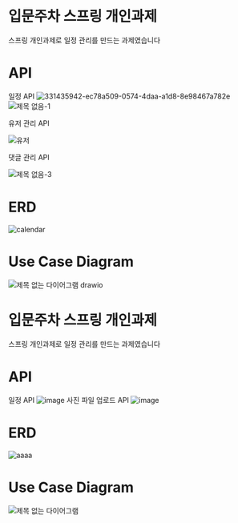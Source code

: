 # 입문주차 스프링 개인과제
스프링 개인과제로 일정 관리를 만드는 과제였습니다

# API
일정 API
![331435942-ec78a509-0574-4daa-a1d8-8e98467a782e](https://github.com/Rehamus/calendar/assets/161007461/d3ecd770-230c-46c0-8483-91387cd9036d)
![제목 없음-1](https://github.com/Rehamus/calendar/assets/161007461/7f4b7699-a03d-4937-bf4a-3ef956e83e2f)

유저 관리 API

![유저](https://github.com/Rehamus/calendar/assets/161007461/ac25c436-8825-45e7-b47e-f83be74aa1c2)

댓글 관리 API

![제목 없음-3](https://github.com/Rehamus/calendar/assets/161007461/5fc75ec8-a0b7-478a-89a6-f6016726bb85)

# ERD
![calendar](https://github.com/Rehamus/calendar/assets/161007461/26db0a28-fe81-4dde-a1f1-70fd510b1157)

# Use Case Diagram
![제목 없는 다이어그램 drawio](https://github.com/Rehamus/calendar/assets/161007461/b8bd2e99-5eb4-4ab9-9d73-ec80b922f858)



# 입문주차 스프링 개인과제
스프링 개인과제로 일정 관리를 만드는 과제였습니다

# API
일정 API
![image](https://github.com/Rehamus/calendar/assets/161007461/ec78a509-0574-4daa-a1d8-8e98467a782e)
사진 파일 업로드 API
![image](https://github.com/Rehamus/calendar/assets/161007461/fa6315fc-226b-4df5-bd45-ba824666b1d8)

# ERD
![aaaa](https://github.com/Rehamus/calendar/assets/161007461/d9ceda9b-f44c-42a9-a061-dde8b8506798)

# Use Case Diagram
![제목 없는 다이어그램](https://github.com/Rehamus/calendar/assets/161007461/48c70acb-df5d-44a1-986f-58955ec425d9)


